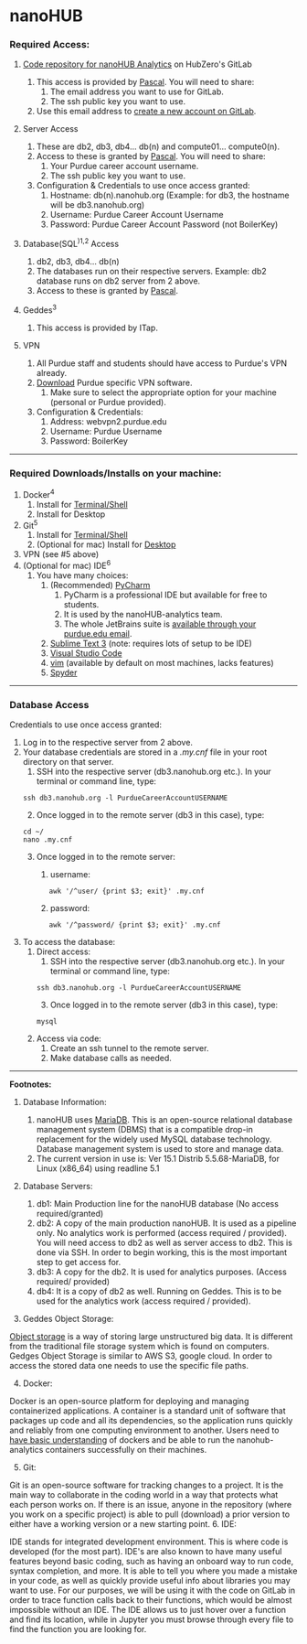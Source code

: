 # nanoHUB

### Required Access:

1. [Code repository for nanoHUB Analytics](https://gitlab.hubzero.org/saxenap/nanohub-analytics) on HubZero's GitLab
   1. This access is provided by [Pascal](mailto:pmeunier@ucsd.edu). You will need to share:
      1. The email address you want to use for GitLab. 
      2. The ssh public key you want to use.
   2. Use this email address to [create a new account on GitLab](https://gitlab.com/users/sign_up/).
2. Server Access
   1. These are db2, db3, db4... db(n) and compute01... compute0(n). 
   2. Access to these is granted by [Pascal](mailto:pmeunier@ucsd.edu). You will need to share:
         1. Your Purdue career account username.
         2. The ssh public key you want to use.
   3. Configuration & Credentials to use once access granted:
      1. Hostname: db(n).nanohub.org (Example: for db3, the hostname will be db3.nanohub.org)
      2. Username: Purdue Career Account Username
      3. Password: Purdue Career Account Password (not BoilerKey)
3. Database(SQL<sup>)1,2</sup> Access
   1. db2, db3, db4... db(n)
   2. The databases run on their respective servers. 
      Example: db2 database runs on db2 server from 2 above.
   3. Access to these is granted by [Pascal](mailto:pmeunier@ucsd.edu).
   
4. Geddes<sup>3</sup>
   1. This access is provided by ITap.
   
5. VPN 
   1. All Purdue staff and students should have access to Purdue's VPN already.
   2. [Download](https://www.itap.purdue.edu/services/software.html) Purdue specific VPN software.
      1. Make sure to select the appropriate option for your machine (personal or Purdue provided).
   3. Configuration & Credentials:
      1. Address: webvpn2.purdue.edu
      2. Username: Purdue Username
      3. Password: BoilerKey

--------

### Required Downloads/Installs on your machine:
1. Docker<sup>4</sup>
   1. Install for [Terminal/Shell](https://docs.docker.com/get-docker/)
   2. Install for Desktop
2. Git<sup>5</sup>
   1. Install for [Terminal/Shell](https://git-scm.com/book/en/v2/Getting-Started-Installing-Git)
   2. (Optional for mac) Install for [Desktop](https://git-scm.com/downloads/guis)
3. VPN (see #5 above)
4. (Optional for mac) IDE<sup>6</sup>
   1. You have many choices:
      1. (Recommended) [PyCharm](https://www.jetbrains.com/pycharm/)
         1. PyCharm is a professional IDE but available for free to students.
         2. It is used by the nanoHUB-analytics team.  
         3. The whole JetBrains suite is [available through your purdue.edu email](https://www.jetbrains.com/community/education/#students).
      2. [Sublime Text 3](https://www.sublimetext.com) (note: requires lots of setup to be IDE)
      3. [Visual Studio Code](https://visualstudio.microsoft.com/vs/)
      4. [vim](https://www.vim.org) (available by default on most machines, lacks features)
      5. [Spyder](https://www.spyder-ide.org)

--------

### Database Access

Credentials to use once access granted:
1. Log in to the respective server from 2 above. 
2. Your database credentials are stored in a _.my.cnf_ file in your root directory on that server.
   1. SSH into the respective server (db3.nanohub.org etc.). In your terminal or command line, type:
   ```shell
   ssh db3.nanohub.org -l PurdueCareerAccountUSERNAME
   ```    
   2. Once logged in to the remote server (db3 in this case), type:
   ```shell
   cd ~/   
   nano .my.cnf
   ```
   3. Once logged in to the remote server:
   
      1. username:
      ```shell
         awk '/^user/ {print $3; exit}' .my.cnf
      ```
      2. password: 
      ```shell
         awk '/^password/ {print $3; exit}' .my.cnf
      ```

[//]: # (Note: to list the files here, use:)

[//]: # (   ```)

[//]: # (   ls -lf)

[//]: # (   ```)

[//]: # (   This shows hidden files.)

[//]: # ()
[//]: # (Note: You can also extract your username and password using VIM to open .my.cnf)

3. To access the database:
   1. Direct access:
      1. SSH into the respective server (db3.nanohub.org etc.). In your terminal or command line, type:
      ```shell 
      ssh db3.nanohub.org -l PurdueCareerAccountUSERNAME
      ```
      3. Once logged in to the remote server (db3 in this case), type:
      ```shell
      mysql
      ```
   2. Access via code:
      1. Create an ssh tunnel to the remote server.
      2. Make database calls as needed.

--------

**Footnotes:**

1. Database Information:
   1. nanoHUB uses [MariaDB](https://mariadb.com). This is an open-source relational database management system (DBMS) that is a compatible drop-in replacement for the widely used MySQL database technology. Database management system is used to store and manage data.
   2. The current version in use is: Ver 15.1 Distrib 5.5.68-MariaDB, for Linux (x86_64) using readline 5.1

2. Database Servers:
   1. db1: Main Production line for the nanoHUB database (No access required/granted)
   2. db2: A copy of the main production nanoHUB. It is used as a pipeline only. No analytics work is performed (access required / provided). You will need access to db2 as well as server access to db2. This is done via SSH. In order to begin working, this is the most important step to get access for. 
   3. db3: A copy for the db2. It is used for analytics purposes. (Access required/ provided)
   4. db4: It is a copy of db2 as well. Running on Geddes. This is to be used for the analytics work (access required / provided).

3. Geddes Object Storage:

[Object storage](https://www.youtube.com/watch?v=71iiAzlF2Rs) is a way of storing large unstructured big data. It is different from the traditional file storage system which is found on computers. Gedges Object Storage is similar to AWS S3, google cloud. In order to access the stored data one needs to use the specific file paths.

4. Docker:

Docker is an open-source platform for deploying and managing containerized applications. A container is a standard unit of software that packages up code and all its dependencies, so the application runs quickly and reliably from one computing environment to another.
Users need to [have basic understanding](https://www.docker.com/resources/what-container/) of dockers and be able to run the nanohub-analytics containers successfully on
their machines.

5. Git:

Git is an open-source software for tracking changes to a project. 
It is the main way to collaborate in the coding world in a way that protects what each person works on. 
If there is an issue, anyone in the repository (where you work on a specific project) is able to pull (download) a prior version to either have a working version or a new starting point.
6. IDE:

IDE stands for integrated development environment. This is where code is developed (for the most part). IDE's are also known to have many useful features beyond basic coding, such as having an onboard way to run code, syntax completion, and more.
It is able to tell you where you made a mistake in your code, as well as quickly provide useful info about libraries you may want to use. For our purposes, we will be using it with the code on GitLab in order to trace function calls back to their functions, which would be almost impossible without an IDE. 
The IDE allows us to just hover over a function and find its location, while in Jupyter you must browse through every file to find the function you are looking for.
